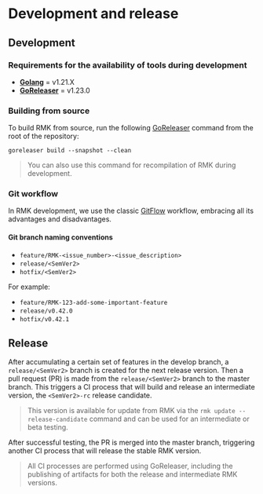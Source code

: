 # Development and release

## Development

### Requirements for the availability of tools during development

- **[Golang](https://tip.golang.org/doc/install)** = v1.21.X
- **[GoReleaser](https://goreleaser.com/install)** = v1.23.0

### Building from source

To build RMK from source, run the following [GoReleaser](https://goreleaser.com/) command from the root of the repository:

```shell
goreleaser build --snapshot --clean
```

> You can also use this command for recompilation of RMK during development.

### Git workflow

In RMK development, we use the classic [GitFlow](https://www.atlassian.com/git/tutorials/comparing-workflows/gitflow-workflow) workflow, 
embracing all its advantages and disadvantages.

#### Git branch naming conventions

- `feature/RMK-<issue_number>-<issue_description>`
- `release/<SemVer2>`
- `hotfix/<SemVer2>`

For example:

- `feature/RMK-123-add-some-important-feature`
- `release/v0.42.0`
- `hotfix/v0.42.1`

## Release

After accumulating a certain set of features in the develop branch, 
a `release/<SemVer2>` branch is created for the next release version. 
Then a pull request (PR) is made from the `release/<SemVer2>` branch to the master branch. 
This triggers a CI process that will build and release an intermediate version, 
the `<SemVer2>-rc` release candidate. 

> This version is available for update from RMK via the `rmk update --release-candidate` command
and can be used for an intermediate or beta testing. 

After successful testing, the PR is merged into the master branch, 
triggering another CI process that will release the stable RMK version. 

> All CI processes are performed using GoReleaser, including the publishing of artifacts 
> for both the release and intermediate RMK versions.
